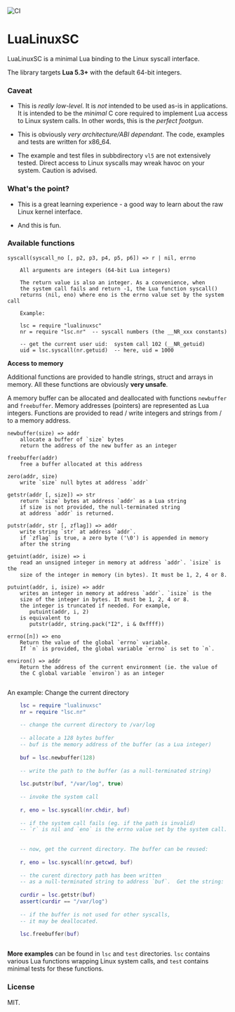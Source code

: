 ![CI](https://github.com/philanc/lualinuxsc/workflows/CI/badge.svg)

# LuaLinuxSC

LuaLinuxSC is a minimal Lua binding to the Linux syscall interface.

The library targets **Lua 5.3+** with the default 64-bit integers. 

### Caveat

- This is *really low-level*. It is *not* intended to be used as-is in applications. It is intended to be the *minimal* C core required to implement Lua access to Linux system calls.  In other words, this is the *perfect footgun*.

- This is obviously *very architecture/ABI dependant*. The code, examples and tests are written for x86_64.

- The example and test files in subbdirectory `vl5` are not extensively tested. Direct access to Linux syscalls may wreak havoc on your system. Caution is advised.


### What's the point?

- This is a great learning experience - a good way to learn about the raw Linux kernel interface.

- And this is fun.



### Available functions

```
syscall(syscall_no [, p2, p3, p4, p5, p6]) => r | nil, errno

	All arguments are integers (64-bit Lua integers)
	
	The return value is also an integer. As a convenience, when
	the system call fails and return -1, the Lua function syscall()
	returns (nil, eno) where eno is the errno value set by the system call	
	
	Example:

	lsc = require "lualinuxsc"
	nr = require "lsc.nr"  -- syscall numbers (the __NR_xxx constants)
		
	-- get the current user uid:  system call 102 (__NR_getuid)
	uid = lsc.syscall(nr.getuid)  -- here, uid = 1000

```

**Access to memory**

Additional functions are provided to handle strings, struct and arrays 
in memory. All these functions are obviously **very unsafe**.

A memory buffer can be allocated and deallocated with functions `newbuffer` and `freebuffer`. Memory addresses (pointers) are represented as Lua integers. Functions are provided to read / write integers and strings from / to a memory address.

```
newbuffer(size) => addr
	allocate a buffer of `size` bytes
	return the address of the new buffer as an integer

freebuffer(addr)
	free a buffer allocated at this address

zero(addr, size)
	write `size` null bytes at address `addr`

getstr(addr [, size]) => str
	return `size` bytes at address `addr` as a Lua string
	if size is not provided, the null-terminated string
	at address `addr` is returned.

putstr(addr, str [, zflag]) => addr
	write string `str` at address `addr`.
	if `zflag` is true, a zero byte ('\0') is appended in memory
	after the string

getuint(addr, isize) => i
	read an unsigned integer in memory at address `addr`. `isize` is the
	size of the integer in memory (in bytes). It must be 1, 2, 4 or 8.

putuint(addr, i, isize) => addr
	writes an integer in memory at address `addr`. `isize` is the 
	size of the integer in bytes. It must be 1, 2, 4 or 8.
	the integer is truncated if needed. For example,
	   putuint(addr, i, 2) 
	is equivalent to
	   putstr(addr, string.pack("I2", i & 0xffff))

errno([n]) => eno
	Return the value of the global `errno` variable.
	If `n` is provided, the global variable `errno` is set to `n`.

environ() => addr
	Return the address of the current environment (ie. the value of 
	the C global variable `environ`) as an integer


```

An example: Change the current directory

```lua
	lsc = require "lualinuxsc"
	nr = require "lsc.nr"
	
	-- change the current directory to /var/log
	
	-- allocate a 128 bytes buffer
	-- buf is the memory address of the buffer (as a Lua integer)
	
	buf = lsc.newbuffer(128)  
	
	-- write the path to the buffer (as a null-terminated string)
	
	lsc.putstr(buf, "/var/log", true) 
	
	-- invoke the system call
	
	r, eno = lsc.syscall(nr.chdir, buf)
	
	-- if the system call fails (eg. if the path is invalid)
	-- `r` is nil and `eno` is the errno value set by the system call.
	
	
	-- now, get the current directory. The buffer can be reused:
	
	r, eno = lsc.syscall(nr.getcwd, buf)
	
	-- the curent directory path has been written 
	-- as a null-terminated string to address `buf`.  Get the string:
	
	curdir = lsc.getstr(buf) 
	assert(curdir == "/var/log")
	
	-- if the buffer is not used for other syscalls, 
	-- it may be deallocated.

	lsc.freebuffer(buf)
	
```

**More examples** can be found in `lsc` and `test` directories. `lsc` contains various Lua functions wrapping Linux system calls, and `test` contains minimal tests for these functions. 




### License

MIT.



